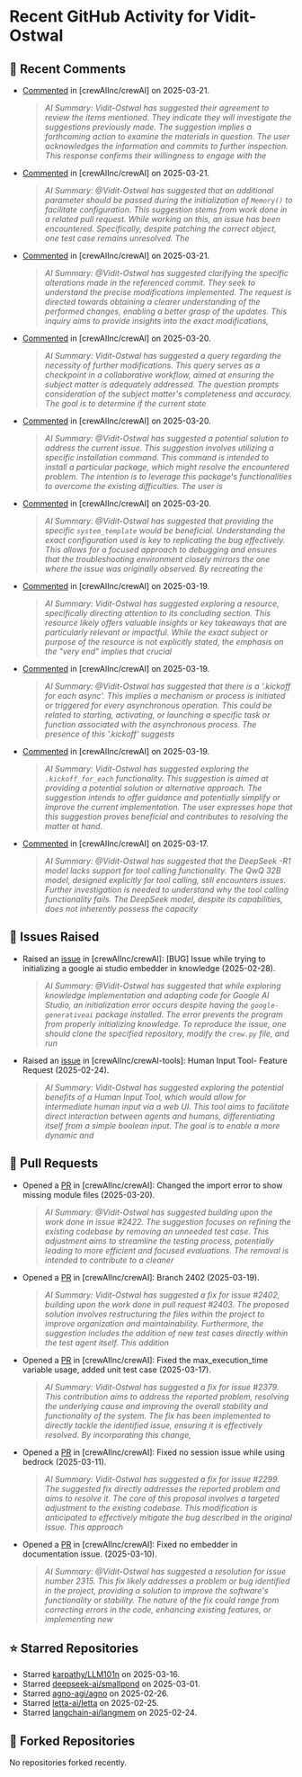 # Recent GitHub Activity for Vidit-Ostwal

## 💬 Recent Comments
- [Commented](https://github.com/crewAIInc/crewAI/pull/2312#issuecomment-2744298524) in [crewAIInc/crewAI] on 2025-03-21.
  > *AI Summary: Vidit-Ostwal has suggested their agreement to review the items mentioned. They indicate they will investigate the suggestions previously made. The suggestion implies a forthcoming action to examine the materials in question. The user acknowledges the information and commits to further inspection. This response confirms their willingness to engage with the*
- [Commented](https://github.com/crewAIInc/crewAI/pull/2429#issuecomment-2744296725) in [crewAIInc/crewAI] on 2025-03-21.
  > *AI Summary: @Vidit-Ostwal has suggested that an additional parameter should be passed during the initialization of `Memory()` to facilitate configuration. This suggestion stems from work done in a related pull request. While working on this, an issue has been encountered. Specifically, despite patching the correct object, one test case remains unresolved. The*
- [Commented](https://github.com/crewAIInc/crewAI/issues/2055#issuecomment-2743665861) in [crewAIInc/crewAI] on 2025-03-21.
  > *AI Summary: @Vidit-Ostwal has suggested clarifying the specific alterations made in the referenced commit. They seek to understand the precise modifications implemented. The request is directed towards obtaining a clearer understanding of the performed changes, enabling a better grasp of the updates. This inquiry aims to provide insights into the exact modifications,*
- [Commented](https://github.com/crewAIInc/crewAI/pull/2265#issuecomment-2741133791) in [crewAIInc/crewAI] on 2025-03-20.
  > *AI Summary: Vidit-Ostwal has suggested a query regarding the necessity of further modifications. This query serves as a checkpoint in a collaborative workflow, aimed at ensuring the subject matter is adequately addressed. The question prompts consideration of the subject matter's completeness and accuracy. The goal is to determine if the current state*
- [Commented](https://github.com/crewAIInc/crewAI/issues/2421#issuecomment-2740100349) in [crewAIInc/crewAI] on 2025-03-20.
  > *AI Summary: @Vidit-Ostwal has suggested a potential solution to address the current issue. This suggestion involves utilizing a specific installation command. This command is intended to install a particular package, which might resolve the encountered problem. The intention is to leverage this package's functionalities to overcome the existing difficulties. The user is*
- [Commented](https://github.com/crewAIInc/crewAI/issues/2417#issuecomment-2740019055) in [crewAIInc/crewAI] on 2025-03-20.
  > *AI Summary: @Vidit-Ostwal has suggested that providing the specific `system_template` would be beneficial. Understanding the exact configuration used is key to replicating the bug effectively. This allows for a focused approach to debugging and ensures that the troubleshooting environment closely mirrors the one where the issue was originally observed. By recreating the*
- [Commented](https://github.com/crewAIInc/crewAI/issues/2406#issuecomment-2737664282) in [crewAIInc/crewAI] on 2025-03-19.
  > *AI Summary: Vidit-Ostwal has suggested exploring a resource, specifically directing attention to its concluding section. This resource likely offers valuable insights or key takeaways that are particularly relevant or impactful. While the exact subject or purpose of the resource is not explicitly stated, the emphasis on the "very end" implies that crucial*
- [Commented](https://github.com/crewAIInc/crewAI/issues/2406#issuecomment-2737661658) in [crewAIInc/crewAI] on 2025-03-19.
  > *AI Summary: @Vidit-Ostwal has suggested that there is a '.kickoff for each async'. This implies a mechanism or process is initiated or triggered for every asynchronous operation. This could be related to starting, activating, or launching a specific task or function associated with the asynchronous process. The presence of this '.kickoff' suggests*
- [Commented](https://github.com/crewAIInc/crewAI/issues/2406#issuecomment-2737561006) in [crewAIInc/crewAI] on 2025-03-19.
  > *AI Summary: Vidit-Ostwal has suggested exploring the `.kickoff_for_each` functionality. This suggestion is aimed at providing a potential solution or alternative approach. The suggestion intends to offer guidance and potentially simplify or improve the current implementation. The user expresses hope that this suggestion proves beneficial and contributes to resolving the matter at hand.*
- [Commented](https://github.com/crewAIInc/crewAI/issues/2383#issuecomment-2730416805) in [crewAIInc/crewAI] on 2025-03-17.
  > *AI Summary: @Vidit-Ostwal has suggested that the DeepSeek -R1 model lacks support for tool calling functionality. The QwQ 32B model, designed explicitly for tool calling, still encounters issues. Further investigation is needed to understand why the tool calling functionality fails. The DeepSeek model, despite its capabilities, does not inherently possess the capacity*

## 🐛 Issues Raised
- Raised an [issue](https://github.com/crewAIInc/crewAI/issues/2255) in [crewAIInc/crewAI]: [BUG] Issue while trying to initializing a google ai studio embedder in knowledge (2025-02-28).
  > *AI Summary: @Vidit-Ostwal has suggested that while exploring knowledge implementation and adapting code for Google AI Studio, an initialization error occurs despite having the `google-generativeai` package installed. The error prevents the program from properly initializing knowledge. To reproduce the issue, one should clone the specified repository, modify the `crew.py` file, and run*
- Raised an [issue](https://github.com/crewAIInc/crewAI-tools/issues/223) in [crewAIInc/crewAI-tools]: Human Input Tool- Feature Request (2025-02-24).
  > *AI Summary: Vidit-Ostwal has suggested exploring the potential benefits of a Human Input Tool, which would allow for intermediate human input via a web UI. This tool aims to facilitate direct interaction between agents and humans, differentiating itself from a simple boolean input. The goal is to enable a more dynamic and*

## 🚀 Pull Requests
- Opened a [PR](https://github.com/crewAIInc/crewAI/pull/2423) in [crewAIInc/crewAI]: Changed the import error to show missing module files (2025-03-20).
  > *AI Summary: @Vidit-Ostwal has suggested building upon the work done in issue #2422. The suggestion focuses on refining the existing codebase by removing an unneeded test case. This adjustment aims to streamline the testing process, potentially leading to more efficient and focused evaluations. The removal is intended to contribute to a cleaner*
- Opened a [PR](https://github.com/crewAIInc/crewAI/pull/2408) in [crewAIInc/crewAI]: Branch 2402 (2025-03-19).
  > *AI Summary: Vidit-Ostwal has suggested a fix for issue #2402, building upon the work done in pull request #2403. The proposed solution involves restructuring the files within the project to improve organization and maintainability. Furthermore, the suggestion includes the addition of new test cases directly within the test agent itself. This addition*
- Opened a [PR](https://github.com/crewAIInc/crewAI/pull/2388) in [crewAIInc/crewAI]: Fixed the max_execution_time variable usage, added unit test case (2025-03-17).
  > *AI Summary: Vidit-Ostwal has suggested a fix for issue #2379. This contribution aims to address the reported problem, resolving the underlying cause and improving the overall stability and functionality of the system. The fix has been implemented to directly tackle the identified issue, ensuring it is effectively resolved. By incorporating this change,*
- Opened a [PR](https://github.com/crewAIInc/crewAI/pull/2337) in [crewAIInc/crewAI]: Fixed no session issue while using bedrock (2025-03-11).
  > *AI Summary: Vidit-Ostwal has suggested a fix for issue #2299. The suggested fix directly addresses the reported problem and aims to resolve it. The core of this proposal involves a targeted adjustment to the existing codebase. This modification is anticipated to effectively mitigate the bug described in the original issue. This approach*
- Opened a [PR](https://github.com/crewAIInc/crewAI/pull/2317) in [crewAIInc/crewAI]: Fixed no embedder in documentation issue. (2025-03-10).
  > *AI Summary: @Vidit-Ostwal has suggested a resolution for issue number 2315. This fix likely addresses a problem or bug identified in the project, providing a solution to improve the software's functionality or stability. The nature of the fix could range from correcting errors in the code, enhancing existing features, or implementing new*

## ⭐ Starred Repositories
- Starred [karpathy/LLM101n](https://github.com/karpathy/LLM101n) on 2025-03-16.
- Starred [deepseek-ai/smallpond](https://github.com/deepseek-ai/smallpond) on 2025-03-01.
- Starred [agno-agi/agno](https://github.com/agno-agi/agno) on 2025-02-26.
- Starred [letta-ai/letta](https://github.com/letta-ai/letta) on 2025-02-25.
- Starred [langchain-ai/langmem](https://github.com/langchain-ai/langmem) on 2025-02-24.

## 🍴 Forked Repositories
No repositories forked recently.
